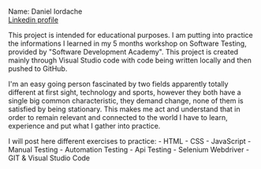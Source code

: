Name: Daniel Iordache  
[Linkedin profile](https://www.linkedin.com/in/daniel-iordache-638609104/)
  
This project is intended for educational purposes. I am putting into practice the informations I learned in my 5 months workshop on Software Testing, provided by "Software Development Academy".
This project is created mainly through Visual Studio code with code being written locally and then pushed to GitHub.

I'm an easy going person fascinated by two fields apparently totally different at first sight, technology and sports, however they both have a single big common characteristic, they demand change, none of them is satisfied by being stationary. This makes me act and understand that in order to remain relevant and connected to the world I have to learn, experience and put what I gather into practice.

I will post here different exercises to practice:
    - HTML
    - CSS
    - JavaScript
    - Manual Testing
    - Automation Testing
    - Api Testing
    - Selenium Webdriver
    - GIT & Visual Studio Code
